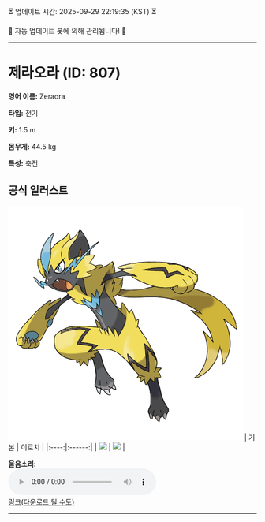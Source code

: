 
⏳ 업데이트 시간: 2025-09-29 22:19:35 (KST) ⏳

🤖 자동 업데이트 봇에 의해 관리됩니다! 🤖

---

# 제라오라 (ID: 807)
**영어 이름:** Zeraora

**타입:** 전기

**키:** 1.5 m

**몸무게:** 44.5 kg

**특성:** 축전

## 공식 일러스트
![](https://raw.githubusercontent.com/PokeAPI/sprites/master/sprites/pokemon/other/official-artwork/807.png)
| 기본 | 이로치 |
|:----:|:------:|
| <img src="http://play.pokemonshowdown.com/sprites/ani/zeraora.gif" width="200"> | <img src="http://play.pokemonshowdown.com/sprites/ani-shiny/zeraora.gif" width="200"> |

**울음소리:**<br><audio controls src="https://raw.githubusercontent.com/PokeAPI/cries/main/cries/pokemon/latest/807.ogg"></audio><br> [링크(다운로드 될 수도)](https://raw.githubusercontent.com/PokeAPI/cries/main/cries/pokemon/latest/807.ogg)


---
